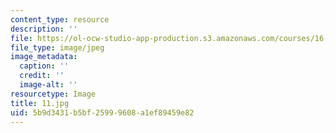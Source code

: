 ```yaml
---
content_type: resource
description: ''
file: https://ol-ocw-studio-app-production.s3.amazonaws.com/courses/16-885j-aircraft-systems-engineering-fall-2005/5b9d3431b5bf25999608a1ef89459e82_11.jpg
file_type: image/jpeg
image_metadata:
  caption: ''
  credit: ''
  image-alt: ''
resourcetype: Image
title: 11.jpg
uid: 5b9d3431-b5bf-2599-9608-a1ef89459e82
---
```

